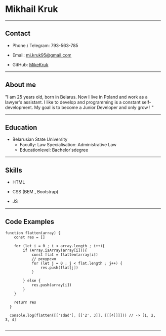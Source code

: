 # Mikhail Kruk

---

## Contact

* Phone / Telegram: 793-563-785

* Email: mi.kruk95@gmail.com

* GitHub: [MikeKruk](https://github.com/MikeKruk)

---

## About me

"I am 25 years old, born in Belarus. Now I live in Poland and work as a lawyer's assistant. I like to develop and programming is a constant self-development. My goal is to become a Junior Developer and only grow ! "

---

## Education 

* Belarusian State University 
    * Faculty: Law Specialisation: Administrative Law 
    * Educationlevel: Bachelor'sdegree

---

## Skills

* HTML

* CSS (BEM , Bootstrap)

* JS

---

## Code Examples

```
function flatten(array) {
    const res = []

    for (let i = 0 ; i < array.length ; i++){
        if (Array.isArray(array[i])){
            const flat = flatten(array[i])
            // рекурсия
            for (let j = 0 ; j < flat.length ; j++) {
                res.push(flat[j])
            }

        } else {
            res.push(array[i])
        }
    }

    return res
  }

  console.log(flatten([['sdad'], [['2', 3]], [[[4]]]])) // -> [1, 2, 3, 4]
  
```

---



